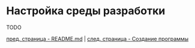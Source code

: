 # Настройка среды разработки #

TODO

[пред. страница - README.md](README.md) | [след. страница - Создание программы](create-app.md)
